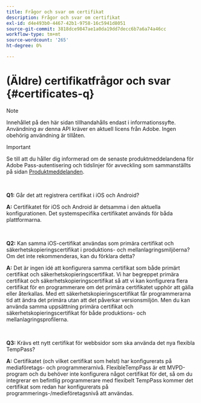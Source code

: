```yaml
---
title: Frågor och svar om certifikat
description: Frågor och svar om certifikat
exl-id: d4e493b0-4467-42b1-9758-16c5941d8051
source-git-commit: 3818dce9847ae1a0da19dd7decc6b7a6a74a46cc
workflow-type: tm+mt
source-wordcount: '265'
ht-degree: 0%

---
```


# (Äldre) certifikatfrågor och svar {#certificates-q}

>[!NOTE]
>
>Innehållet på den här sidan tillhandahålls endast i informationssyfte. Användning av denna API kräver en aktuell licens från Adobe. Ingen obehörig användning är tillåten.

>[!IMPORTANT]
>
> Se till att du håller dig informerad om de senaste produktmeddelandena för Adobe Pass-autentisering och tidslinjer för avveckling som sammanställts på sidan [Produktmeddelanden](/help/authentication/product-announcements.md).

</br>

**Q1:** Går det att registrera certifikat i iOS och Android?

**A:** Certifikatet för iOS och Android är detsamma i den aktuella konfigurationen. Det systemspecifika certifikatet används för båda plattformarna.

</br>

**Q2:** Kan samma iOS-certifikat användas som primära certifikat och säkerhetskopieringscertifikat i produktions- och mellanlagringsmiljöerna? Om det inte rekommenderas, kan du förklara detta?

**A:** Det är ingen idé att konfigurera samma certifikat som både primärt certifikat och säkerhetskopieringscertifikat. Vi har begreppet primära certifikat och säkerhetskopieringscertifikat så att vi kan konfigurera flera certifikat för en programmerare om det primära certifikatet upphör att gälla eller återkallas. Med ett säkerhetskopieringscertifikat får programmerarna tid att ändra det primära utan att det påverkar versionsmiljön. Men du kan använda samma uppsättning primära certifikat och säkerhetskopieringscertifikat för både produktions- och mellanlagringsprofilerna.

</br>

**Q3:** Krävs ett nytt certifikat för webbsidor som ska använda det nya flexibla TempPass?

**A:** Certifikatet (och vilket certifikat som helst) har konfigurerats på mediaföretags- och programmerarnivå. FlexibleTempPass är ett MVPD-program och du behöver inte konfigurera något certifikat för det, så om du integrerar en befintlig programmerare med flexibelt TempPass kommer det certifikat som redan har konfigurerats på programmerings-/medieföretagsnivå att användas.
